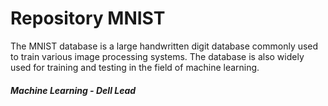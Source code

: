 # Repository MNIST

The MNIST database is a large handwritten digit database commonly used to train various image processing systems. The database is also widely used for training and testing in the field of machine learning.

##### Machine Learning - Dell Lead
